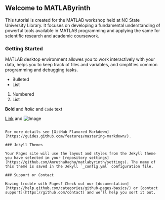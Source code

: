 ## Welcome to MATLAByrinth

This tutorial is created for the MATLAB workshop held at NC State University Library. It focuses on developing a fundamental understanding of powerful tools available in MATLAB programming and applying the same for scientific research and academic coursework. 

### Getting Started

MATLAB desktop environment allowes you to work interactively with your data, helps you to keep track of files and variables, and simplifies common programming and debugging tasks. 

- Bulleted
- List

1. Numbered
2. List

**Bold** and _Italic_ and `Code` text

[Link](url) and ![Image](src)
```

For more details see [GitHub Flavored Markdown](https://guides.github.com/features/mastering-markdown/).

### Jekyll Themes

Your Pages site will use the layout and styles from the Jekyll theme you have selected in your [repository settings](https://github.com/AmruthaRaghu/matlabyrinth/settings). The name of this theme is saved in the Jekyll `_config.yml` configuration file.

### Support or Contact

Having trouble with Pages? Check out our [documentation](https://help.github.com/categories/github-pages-basics/) or [contact support](https://github.com/contact) and we’ll help you sort it out.
